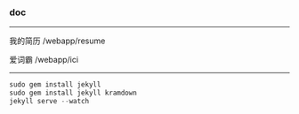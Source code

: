 ### doc

---

我的简历 /webapp/resume

爱词霸   /webapp/ici

---

```js
sudo gem install jekyll
sudo gem install jekyll kramdown
jekyll serve --watch
```
